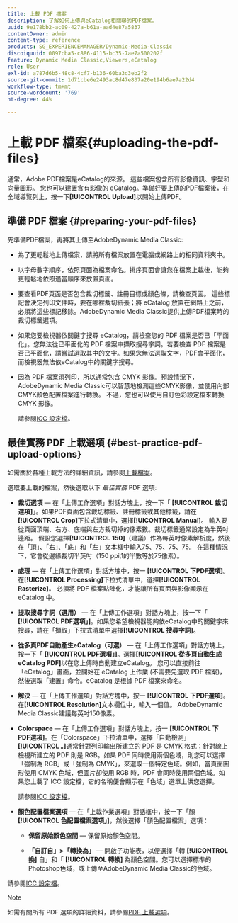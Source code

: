 ```yaml
---
title: 上載 PDF 檔案
description: 了解如何上傳與eCatalog相關聯的PDF檔案。
uuid: 9e178bb2-ac09-427a-b61a-aad4e87a5837
contentOwner: admin
content-type: reference
products: SG_EXPERIENCEMANAGER/Dynamic-Media-Classic
discoiquuid: 0097cba5-c886-4115-bc35-7ae7a500202f
feature: Dynamic Media Classic,Viewers,eCatalog
role: User
exl-id: a787d6b5-48c8-4cf7-b136-60ba3d3eb2f2
source-git-commit: 1d71cbe6e2493ac8d47e837a20e194b6ae7a22d4
workflow-type: tm+mt
source-wordcount: '769'
ht-degree: 44%

---
```


# 上載 PDF 檔案{#uploading-the-pdf-files}

通常，Adobe PDF檔案是eCatalog的來源。 這些檔案包含所有影像資訊、字型和向量圖形。 您也可以建置含有影像的 eCatalog。準備好要上傳的PDF檔案後，在全域導覽列上，按一下&#x200B;**[!UICONTROL Upload]**&#x200B;以開始上傳PDF。

## 準備 PDF 檔案 {#preparing-your-pdf-files}

先準備PDF檔案，再將其上傳至AdobeDynamic Media Classic:

* 為了更輕鬆地上傳檔案，請將所有檔案放置在電腦或網路上的相同資料夾中。
* 以字母數字順序，依照頁面為檔案命名。排序頁面會讓您在檔案上載後，能夠更輕鬆地依照適當順序來放置頁面。
* 要查看PDF頁面是否包含裁切標籤、註冊目標或顏色條，請檢查頁面。 這些標記會決定列印文件時，要在哪裡裁切紙張；將 eCatalog 放置在網路上之前，必須將這些標記移除。AdobeDynamic Media Classic提供上傳PDF檔案時的裁切標籤選項。
* 如果您要檢視器依關鍵字搜尋 eCatalog，請檢查您的 PDF 檔案是否已「平面化」。您無法從已平面化的 PDF 檔案中擷取搜尋字詞。若要檢查 PDF 檔案是否已平面化，請嘗試選取其中的文字。如果您無法選取文字，PDF會平面化，而檢視器無法依eCatalog中的關鍵字搜尋。
* 因為 PDF 檔案須列印，所以通常包含 CMYK 影像。預設情況下，AdobeDynamic Media Classic可以智慧地檢測這些CMYK影像，並使用內部CMYK顏色配置檔案進行轉換。 不過，您也可以使用自訂色彩設定檔來轉換 CMYK 影像。

   請參閱[ICC 設定檔](icc-profiles.md#icc_profiles)。

## 最佳實務 PDF 上載選項 {#best-practice-pdf-upload-options}

如需關於各種上載方法的詳細資訊，請參閱[上載檔案](uploading-files.md#uploading_your_files)。

選取要上載的檔案，然後選取以下 *最佳實務* PDF 選項:

* **裁切選項**  — 在「上傳工作選項」對話方塊上，按一下「 **[!UICONTROL 裁切選項]**」。如果PDF頁面包含裁切標籤、註冊標籤或其他標籤，請在&#x200B;**[!UICONTROL Crop]**&#x200B;下拉式清單中，選擇&#x200B;**[!UICONTROL Manual]**。 輸入要從頁面頂端、右方、底端與左方裁切掉的像素數。裁切標籤通常設定為半英吋邊距。 假設您選擇&#x200B;**[!UICONTROL 150]**（建議）作為每英吋像素解析度，然後在「頂」、「右」、「底」和「左」文本框中輸入75、75、75、75。 在這種情況下，它會從邊緣裁切半英吋（150 ppi,1的半數等於75像素）。

* **處理**  — 在「上傳工作選項」對話方塊中，按一 **[!UICONTROL 下PDF選項]**。在&#x200B;**[!UICONTROL Processing]**&#x200B;下拉式清單中，選擇&#x200B;**[!UICONTROL Rasterize]**。 必須將 PDF 檔案點陣化，才能讓所有頁面與影像顯示在 eCatalog 中。

* **提取搜尋字詞（選用）**  — 在「上傳工作選項」對話方塊上，按一下「 **[!UICONTROL PDF選項」]**。如果您希望檢視器能夠依eCatalog中的關鍵字來搜尋，請在「擷取」下拉式清單中選擇&#x200B;**[!UICONTROL 搜尋字詞]**。

* **從多頁PDF自動產生eCatalog（可選）**  — 在「上傳工作選項」對話方塊上，按一下「 **[!UICONTROL PDF選項」]**。選擇&#x200B;**[!UICONTROL 從多頁自動生成eCatalog PDF]**&#x200B;以在您上傳時自動建立eCatalog。 您可以直接前往「eCatalog」畫面，並開始在 eCatalog 上作業 (不需要先選取 PDF 檔案)，然後選取「建置」命令。eCatalog 是根據 PDF 檔案來命名。

* **解決**  — 在「上傳工作選項」對話方塊中，按一 **[!UICONTROL 下PDF選項]**。在&#x200B;**[!UICONTROL Resolution]**&#x200B;文本欄位中，輸入一個值。 AdobeDynamic Media Classic建議每英吋150像素。

* **Colorspace**  — 在「上傳工作選項」對話方塊上，按一 **[!UICONTROL 下PDF選項]**。在「Colorspace」下拉清單中，選擇「自動檢測」**[!UICONTROL 。]**&#x200B;通常針對列印輸出所建立的 PDF 是 CMYK 格式；針對線上檢視所建立的 PDF 則是 RGB。如果 PDF 同時使用兩個色域，則您可以選擇「強制為 RGB」或「強制為 CMYK」，來選取一個特定色域。例如，當頁面圖形使用 CMYK 色域，但圖片卻使用 RGB 時，PDF 會同時使用兩個色域。如果您上載了 ICC 設定檔，它的名稱便會顯示在「色域」選單上供您選擇。

   請參閱[ICC 設定檔](/help/icc-profiles.md)。

* **顏色配置檔案選項**  — 在「上載作業選項」對話框中，按一下「顏 **[!UICONTROL 色配置檔案選項」]**，然後選擇「顏色配置檔案」選項：

   * **保留原始顏色空間**  — 保留原始顏色空間。

   * **「自訂自」>「轉換為」**  — 開啟子功能表，以便選擇「轉 **[!UICONTROL 換]** 自」和「 **[!UICONTROL 轉換]** 為顏色空間。您可以選擇標準的Photoshop色域，或上傳至AdobeDynamic Media Classic的色域。

<!-- * **Convert To SRGB** - Converts to SRGB (Standard Red Green Blue). SRGB is the recommended color space for displaying images on web pages. -->

請參閱[ICC 設定檔](icc-profiles.md#icc_profiles)。

>[!NOTE]
>
>如需有關所有 PDF 選項的詳細資料，請參閱[PDF 上載選項](pdfs.md#pdf_upload_options)。
